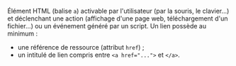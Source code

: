 Élément HTML (balise `a`) activable par l'utilisateur (par la souris, le clavier...) et déclenchant une action (affichage d'une page web, téléchargement d'un fichier...) ou un événement généré par un script. Un lien possède au minimum :

*   une référence de ressource (attribut `href`) ;
*   un intitulé de lien compris entre `<a href="...">` et `</a>`.
